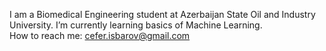 I am a Biomedical Engineering student at Azerbaijan State Oil and Industry University. I’m currently learning basics of Machine Learning.  
How to reach me: cefer.isbarov@gmail.com
